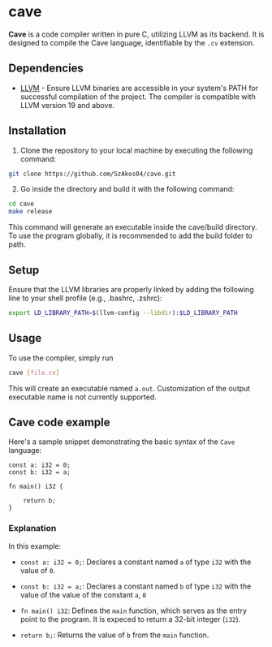 # cave
**Cave** is a code compiler written in pure C, utilizing LLVM as its backend.
It is designed to compile the Cave language, identifiable by the `.cv` extension.

## Dependencies
- [LLVM](https://github.com/llvm/llvm-project) - Ensure LLVM binaries are
accessible in your system's PATH for successful compilation of the project.
The compiler is compatible with LLVM version 19 and above.

## Installation
1. Clone the repository to your local machine by executing the following command:
```bash
git clone https://github.com/SzAkos04/cave.git
```

2. Go inside the directory and build it with the following command:
```bash
cd cave
make release
```
This command will generate an executable inside the cave/build directory.
To use the program globally, it is recommended to add the build folder to path.

## Setup
Ensure that the LLVM libraries are properly linked by adding the following line
to your shell profile (e.g., .bashrc, .zshrc):
```bash
export LD_LIBRARY_PATH=$(llvm-config --libdir):$LD_LIBRARY_PATH
```

## Usage
To use the compiler, simply run
```bash
cave [file.cv]
```
This will create an executable
named `a.out`. Customization of the output executable name is not currently supported.

## Cave code example
Here's a sample snippet demonstrating the basic syntax of the `Cave` language:
```
const a: i32 = 0;
const b: i32 = a;

fn main() i32 {

    return b;
}
```

### Explanation
In this example: 

- `const a: i32 = 0;`: Declares a constant named `a` of type `i32` with the value of `0`.

- `const b: i32 = a;`: Declares a constant named `b` of type `i32` with the value of the value of the constant `a`, `0`

- `fn main() i32`: Defines the `main` function, which serves as the entry point to
the program. It is expeced to return a 32-bit integer (`i32`).

- `return b;`: Returns the value of `b` from the `main` function.
